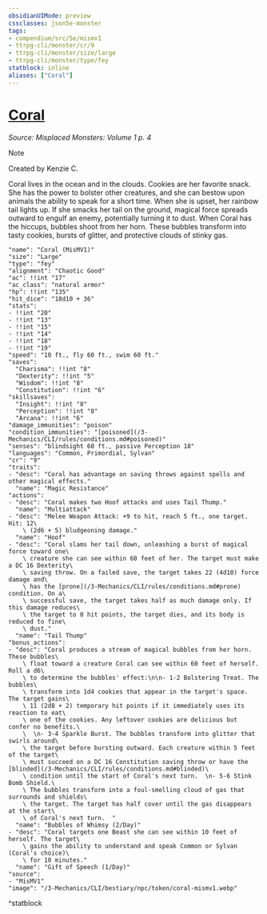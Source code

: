 ```yaml
---
obsidianUIMode: preview
cssclasses: json5e-monster
tags:
- compendium/src/5e/mismv1
- ttrpg-cli/monster/cr/9
- ttrpg-cli/monster/size/large
- ttrpg-cli/monster/type/fey
statblock: inline
aliases: ["Coral"]
---
```

# [Coral](3-Mechanics\CLI\bestiary\npc/coral-mismv1.md)
*Source: Misplaced Monsters: Volume 1 p. 4*  

> [!note]
> Created by Kenzie C.

Coral lives in the ocean and in the clouds. Cookies are her favorite snack. She has the power to bolster other creatures, and she can bestow upon animals the ability to speak for a short time. When she is upset, her rainbow tail lights up. If she smacks her tail on the ground, magical force spreads outward to engulf an enemy, potentially turning it to dust. When Coral has the hiccups, bubbles shoot from her horn. These bubbles transform into tasty cookies, bursts of glitter, and protective clouds of stinky gas.

```statblock
"name": "Coral (MisMV1)"
"size": "Large"
"type": "fey"
"alignment": "Chaotic Good"
"ac": !!int "17"
"ac_class": "natural armor"
"hp": !!int "135"
"hit_dice": "18d10 + 36"
"stats":
- !!int "20"
- !!int "13"
- !!int "15"
- !!int "14"
- !!int "18"
- !!int "19"
"speed": "10 ft., fly 60 ft., swim 60 ft."
"saves":
  "Charisma": !!int "8"
  "Dexterity": !!int "5"
  "Wisdom": !!int "8"
  "Constitution": !!int "6"
"skillsaves":
  "Insight": !!int "8"
  "Perception": !!int "8"
  "Arcana": !!int "6"
"damage_immunities": "poison"
"condition_immunities": "[poisoned](/3-Mechanics/CLI/rules/conditions.md#poisoned)"
"senses": "blindsight 60 ft., passive Perception 18"
"languages": "Common, Primordial, Sylvan"
"cr": "9"
"traits":
- "desc": "Coral has advantage on saving throws against spells and other magical effects."
  "name": "Magic Resistance"
"actions":
- "desc": "Coral makes two Hoof attacks and uses Tail Thump."
  "name": "Multiattack"
- "desc": "Melee Weapon Attack: +9 to hit, reach 5 ft., one target. Hit: 12\
    \ (2d6 + 5) bludgeoning damage."
  "name": "Hoof"
- "desc": "Coral slams her tail down, unleashing a burst of magical force toward one\
    \ creature she can see within 60 feet of her. The target must make a DC 16 Dexterity\
    \ saving throw. On a failed save, the target takes 22 (4d10) force damage and\
    \ has the [prone](/3-Mechanics/CLI/rules/conditions.md#prone) condition. On a\
    \ successful save, the target takes half as much damage only. If this damage reduces\
    \ the target to 0 hit points, the target dies, and its body is reduced to fine\
    \ dust."
  "name": "Tail Thump"
"bonus_actions":
- "desc": "Coral produces a stream of magical bubbles from her horn. These bubbles\
    \ float toward a creature Coral can see within 60 feet of herself. Roll a d6\
    \ to determine the bubbles' effect:\n\n- 1-2 Bolstering Treat. The bubbles\
    \ transform into 1d4 cookies that appear in the target's space. The target gains\
    \ 11 (2d8 + 2) temporary hit points if it immediately uses its reaction to eat\
    \ one of the cookies. Any leftover cookies are delicious but confer no benefits.\
    \  \n- 3-4 Sparkle Burst. The bubbles transform into glitter that swirls around\
    \ the target before bursting outward. Each creature within 5 feet of the target\
    \ must succeed on a DC 16 Constitution saving throw or have the [blinded](/3-Mechanics/CLI/rules/conditions.md#blinded)\
    \ condition until the start of Coral's next turn.  \n- 5-6 Stink Bomb Shield.\
    \ The bubbles transform into a foul-smelling cloud of gas that surrounds and shields\
    \ the target. The target has half cover until the gas disappears at the start\
    \ of Coral's next turn.  "
  "name": "Bubbles of Whimsy (2/Day)"
- "desc": "Coral targets one Beast she can see within 10 feet of herself. The target\
    \ gains the ability to understand and speak Common or Sylvan (Coral's choice)\
    \ for 10 minutes."
  "name": "Gift of Speech (1/Day)"
"source":
- "MisMV1"
"image": "/3-Mechanics/CLI/bestiary/npc/token/coral-mismv1.webp"
```
^statblock